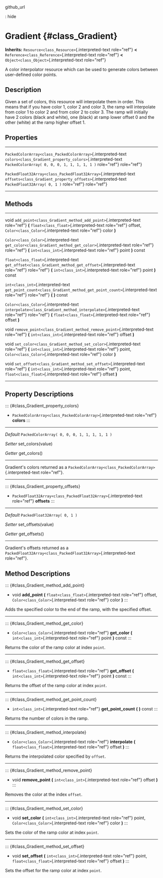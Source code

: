 github\_url

:   hide

Gradient {#class_Gradient}
========

**Inherits:** `Resource<class_Resource>`{.interpreted-text role="ref"}
**\<** `Reference<class_Reference>`{.interpreted-text role="ref"} **\<**
`Object<class_Object>`{.interpreted-text role="ref"}

A color interpolator resource which can be used to generate colors
between user-defined color points.

Description
-----------

Given a set of colors, this resource will interpolate them in order.
This means that if you have color 1, color 2 and color 3, the ramp will
interpolate from color 1 to color 2 and from color 2 to color 3. The
ramp will initially have 2 colors (black and white), one (black) at ramp
lower offset 0 and the other (white) at the ramp higher offset 1.

Properties
----------

  ------------------------------------------------------------------ -------------------------------------------------------------- ----------------------------------------------
  `PackedColorArray<class_PackedColorArray>`{.interpreted-text       `colors<class_Gradient_property_colors>`{.interpreted-text     `PackedColorArray( 0, 0, 0, 1, 1, 1, 1, 1 )`
  role="ref"}                                                        role="ref"}                                                    

  `PackedFloat32Array<class_PackedFloat32Array>`{.interpreted-text   `offsets<class_Gradient_property_offsets>`{.interpreted-text   `PackedFloat32Array( 0, 1 )`
  role="ref"}                                                        role="ref"}                                                    
  ------------------------------------------------------------------ -------------------------------------------------------------- ----------------------------------------------

Methods
-------

  ---------------------------------------- ----------------------------------------------------------------------------
  void                                     `add_point<class_Gradient_method_add_point>`{.interpreted-text role="ref"}
                                           **(** `float<class_float>`{.interpreted-text role="ref"} offset,
                                           `Color<class_Color>`{.interpreted-text role="ref"} color **)**

  `Color<class_Color>`{.interpreted-text   `get_color<class_Gradient_method_get_color>`{.interpreted-text role="ref"}
  role="ref"}                              **(** `int<class_int>`{.interpreted-text role="ref"} point **)** const

  `float<class_float>`{.interpreted-text   `get_offset<class_Gradient_method_get_offset>`{.interpreted-text role="ref"}
  role="ref"}                              **(** `int<class_int>`{.interpreted-text role="ref"} point **)** const

  `int<class_int>`{.interpreted-text       `get_point_count<class_Gradient_method_get_point_count>`{.interpreted-text
  role="ref"}                              role="ref"} **(** **)** const

  `Color<class_Color>`{.interpreted-text   `interpolate<class_Gradient_method_interpolate>`{.interpreted-text
  role="ref"}                              role="ref"} **(** `float<class_float>`{.interpreted-text role="ref"} offset
                                           **)**

  void                                     `remove_point<class_Gradient_method_remove_point>`{.interpreted-text
                                           role="ref"} **(** `int<class_int>`{.interpreted-text role="ref"} offset
                                           **)**

  void                                     `set_color<class_Gradient_method_set_color>`{.interpreted-text role="ref"}
                                           **(** `int<class_int>`{.interpreted-text role="ref"} point,
                                           `Color<class_Color>`{.interpreted-text role="ref"} color **)**

  void                                     `set_offset<class_Gradient_method_set_offset>`{.interpreted-text role="ref"}
                                           **(** `int<class_int>`{.interpreted-text role="ref"} point,
                                           `float<class_float>`{.interpreted-text role="ref"} offset **)**
  ---------------------------------------- ----------------------------------------------------------------------------

Property Descriptions
---------------------

::: {#class_Gradient_property_colors}
-   `PackedColorArray<class_PackedColorArray>`{.interpreted-text
    role="ref"} **colors**
:::

  ----------- ------------------------------------------------
  *Default*   `PackedColorArray( 0, 0, 0, 1, 1, 1, 1, 1 )`

  *Setter*    set\_colors(value)

  *Getter*    get\_colors()
  ----------- ------------------------------------------------

Gradient\'s colors returned as a
`PackedColorArray<class_PackedColorArray>`{.interpreted-text
role="ref"}.

------------------------------------------------------------------------

::: {#class_Gradient_property_offsets}
-   `PackedFloat32Array<class_PackedFloat32Array>`{.interpreted-text
    role="ref"} **offsets**
:::

  ----------- --------------------------------
  *Default*   `PackedFloat32Array( 0, 1 )`

  *Setter*    set\_offsets(value)

  *Getter*    get\_offsets()
  ----------- --------------------------------

Gradient\'s offsets returned as a
`PackedFloat32Array<class_PackedFloat32Array>`{.interpreted-text
role="ref"}.

Method Descriptions
-------------------

::: {#class_Gradient_method_add_point}
-   void **add\_point** **(** `float<class_float>`{.interpreted-text
    role="ref"} offset, `Color<class_Color>`{.interpreted-text
    role="ref"} color **)**
:::

Adds the specified color to the end of the ramp, with the specified
offset.

------------------------------------------------------------------------

::: {#class_Gradient_method_get_color}
-   `Color<class_Color>`{.interpreted-text role="ref"} **get\_color**
    **(** `int<class_int>`{.interpreted-text role="ref"} point **)**
    const
:::

Returns the color of the ramp color at index `point`.

------------------------------------------------------------------------

::: {#class_Gradient_method_get_offset}
-   `float<class_float>`{.interpreted-text role="ref"} **get\_offset**
    **(** `int<class_int>`{.interpreted-text role="ref"} point **)**
    const
:::

Returns the offset of the ramp color at index `point`.

------------------------------------------------------------------------

::: {#class_Gradient_method_get_point_count}
-   `int<class_int>`{.interpreted-text role="ref"} **get\_point\_count**
    **(** **)** const
:::

Returns the number of colors in the ramp.

------------------------------------------------------------------------

::: {#class_Gradient_method_interpolate}
-   `Color<class_Color>`{.interpreted-text role="ref"} **interpolate**
    **(** `float<class_float>`{.interpreted-text role="ref"} offset
    **)**
:::

Returns the interpolated color specified by `offset`.

------------------------------------------------------------------------

::: {#class_Gradient_method_remove_point}
-   void **remove\_point** **(** `int<class_int>`{.interpreted-text
    role="ref"} offset **)**
:::

Removes the color at the index `offset`.

------------------------------------------------------------------------

::: {#class_Gradient_method_set_color}
-   void **set\_color** **(** `int<class_int>`{.interpreted-text
    role="ref"} point, `Color<class_Color>`{.interpreted-text
    role="ref"} color **)**
:::

Sets the color of the ramp color at index `point`.

------------------------------------------------------------------------

::: {#class_Gradient_method_set_offset}
-   void **set\_offset** **(** `int<class_int>`{.interpreted-text
    role="ref"} point, `float<class_float>`{.interpreted-text
    role="ref"} offset **)**
:::

Sets the offset for the ramp color at index `point`.

